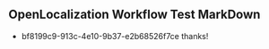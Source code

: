## OpenLocalization Workflow Test MarkDown
* bf8199c9-913c-4e10-9b37-e2b68526f7ce 
thanks!<!--HONumber=Mar16_HO3-->
